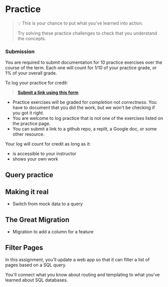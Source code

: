 # Practice

> 💡 This is your chance to put what you’ve learned into action.
>
> Try solving these practice challenges to check that you understand the concepts.

### Submission

You are required to submit documentation for 10 practice exercises over the
course of the term. Each one will count for 1/10 of your practice grade, or 1%
of your overall grade.

To log your practice for credit:

> **[Submit a link using this form](https://forms.gle/z8GVWpkbPAtsu4b98)**

* Practice exercises will be graded for _completion_ not _correctness_. You have
to document that you did the work, but we won't be checking if you got it right.
* You are welcome to log practice that is not one of the exercises listed on the 
practice page.
* You can submit a link to a github repo, a replit, a Google doc, or some other 
resource.

Your log will count for credit as long as it:
- is accessible to your instructor
- shows your own work

## Query practice

## Making it real

- Switch from mock data to a query

## The Great Migration

- Migration to add a column for a feature

## Filter Pages

In this assignment, you'll update a web app so that it can filter a list of
pages based on a SQL query.

You'll connect what you know about routing and templating to what you've learned
about SQL databases.
